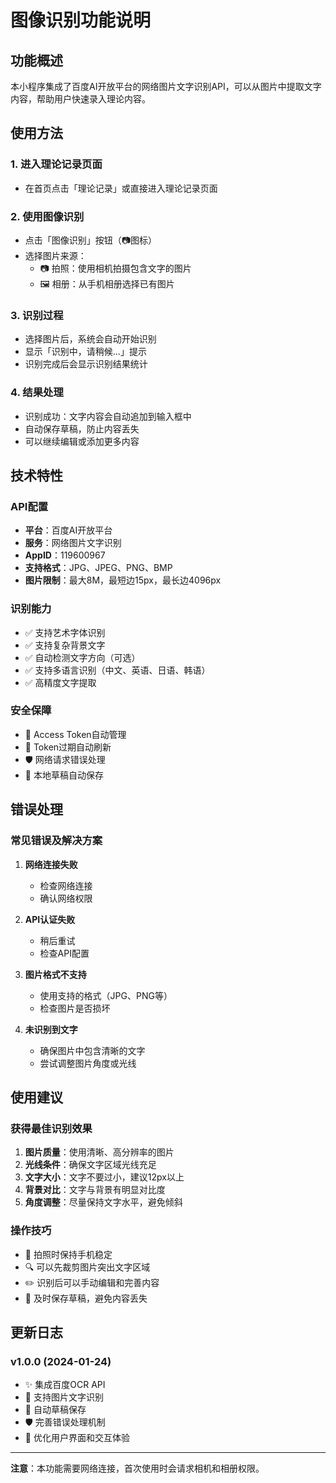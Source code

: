 # 图像识别功能说明

## 功能概述

本小程序集成了百度AI开放平台的网络图片文字识别API，可以从图片中提取文字内容，帮助用户快速录入理论内容。

## 使用方法

### 1. 进入理论记录页面
- 在首页点击「理论记录」或直接进入理论记录页面

### 2. 使用图像识别
- 点击「图像识别」按钮（📷图标）
- 选择图片来源：
  - 📷 拍照：使用相机拍摄包含文字的图片
  - 🖼️ 相册：从手机相册选择已有图片

### 3. 识别过程
- 选择图片后，系统会自动开始识别
- 显示「识别中，请稍候...」提示
- 识别完成后会显示识别结果统计

### 4. 结果处理
- 识别成功：文字内容会自动追加到输入框中
- 自动保存草稿，防止内容丢失
- 可以继续编辑或添加更多内容

## 技术特性

### API配置
- **平台**：百度AI开放平台
- **服务**：网络图片文字识别
- **AppID**：119600967
- **支持格式**：JPG、JPEG、PNG、BMP
- **图片限制**：最大8M，最短边15px，最长边4096px

### 识别能力
- ✅ 支持艺术字体识别
- ✅ 支持复杂背景文字
- ✅ 自动检测文字方向（可选）
- ✅ 支持多语言识别（中文、英语、日语、韩语）
- ✅ 高精度文字提取

### 安全保障
- 🔐 Access Token自动管理
- 🔄 Token过期自动刷新
- 🛡️ 网络请求错误处理
- 💾 本地草稿自动保存

## 错误处理

### 常见错误及解决方案

1. **网络连接失败**
   - 检查网络连接
   - 确认网络权限

2. **API认证失败**
   - 稍后重试
   - 检查API配置

3. **图片格式不支持**
   - 使用支持的格式（JPG、PNG等）
   - 检查图片是否损坏

4. **未识别到文字**
   - 确保图片中包含清晰的文字
   - 尝试调整图片角度或光线

## 使用建议

### 获得最佳识别效果
1. **图片质量**：使用清晰、高分辨率的图片
2. **光线条件**：确保文字区域光线充足
3. **文字大小**：文字不要过小，建议12px以上
4. **背景对比**：文字与背景有明显对比度
5. **角度调整**：尽量保持文字水平，避免倾斜

### 操作技巧
- 📱 拍照时保持手机稳定
- 🔍 可以先裁剪图片突出文字区域
- ✏️ 识别后可以手动编辑和完善内容
- 💾 及时保存草稿，避免内容丢失

## 更新日志

### v1.0.0 (2024-01-24)
- ✨ 集成百度OCR API
- 🎯 支持图片文字识别
- 💾 自动草稿保存
- 🛡️ 完善错误处理机制
- 🎨 优化用户界面和交互体验

---

**注意**：本功能需要网络连接，首次使用时会请求相机和相册权限。